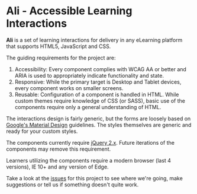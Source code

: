 # Ali - Accessible Learning Interactions

**Ali** is a set of learning interactions for delivery in any 
 eLearning platform that supports HTML5, JavaScript and CSS.

The guiding requirements for the project are:

1. Accessibility: Every component complies with WCAG AA or better and ARIA is used to appropriately indicate 
 functionality and state.
2. Responsive: While the primary target is Desktop and Tablet devices, every component works on smaller screens.
3. Reusable: Configuration of a component is handled in HTML. While custom themes require knowledge of CSS (or SASS), 
 basic use of the components require only a general understanding of HTML.

The interactions design is fairly generic, but the forms are loosely based on
 [Google's Material Design](https://www.google.com/design/spec/material-design/introduction.html)
 guidelines. The styles themselves are generic and ready for your custom styles. 
 
The components currently require [jQuery 2.x](https://code.jquery.com). Future iterations
 of the components may remove this requirement. 

Learners utilizing the components require a modern browser (last 4 versions), IE 10+ and any version of Edge.

Take a look at the [issues](https://github.com/aut0poietic/ali/issues/) for this project to see where we're going, 
make suggestions or tell us if something doesn't quite work. 

